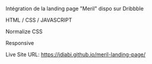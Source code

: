 Intégration de la landing page "Meril" dispo sur Dribbble

HTML / CSS / JAVASCRIPT

Normalize CSS

Responsive

Live Site URL: https://jdiabi.github.io/meril-landing-page/
